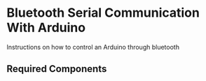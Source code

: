 # Bluetooth Serial Communication With Arduino
 Instructions on how to control an Arduino through bluetooth

## Required Components
